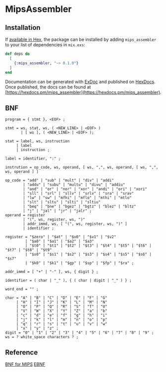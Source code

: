 # MipsAssembler

## Installation

If [available in Hex](https://hex.pm/docs/publish), the package can be installed
by adding `mips_assembler` to your list of dependencies in `mix.exs`:

```elixir
def deps do
  [
    {:mips_assembler, "~> 0.1.0"}
  ]
end
```

Documentation can be generated with [ExDoc](https://github.com/elixir-lang/ex_doc)
and published on [HexDocs](https://hexdocs.pm). Once published, the docs can
be found at [https://hexdocs.pm/mips_assembler](https://hexdocs.pm/mips_assembler).

## BNF

```EBNF
program = { stmt }, <EOF> ;

stmt = ws, stat, ws, ( <NEW_LINE> | <EOF> )
       | [ ws ], ( <NEW_LINE> | <EOF> );

stat = label, ws, instruction
     | label
     | instruction ;

label = identifier, ":" ;

instrution = op_code, ws, operand, [ ws, ",", ws, operand, [ ws, ",", ws, operand ] ]

op_code = "add" | "sub" | "mult" | "div" | "addi"
        | "addu" | "subu" | "multu" | "divu" | "addiu"
        | "and" | "or" | "nor" | "xor" | "andi" | "ori" | "xori"
        | "sll" | "srl" | "sllv" | "srlv" | "sra" | "srav"
        | "lw" | "sw" | "mfhi" | "mflo" | "mthi" | "mtlo"
        | "slt" | "sltu" | "slti" | "sltiu"
        | "beq" | "bne" | "bgez" | "bgtz" | "blez" | "bltz"
        | "j" | "jal" | "jr" | "jalr" ;
operand = register
        | "(", ws, register, ws, ")"
        | addr_immd, ws, [ "(", ws, register, ws, ")" ]
        | identifier ;

register = "$zero" | "$at" | "$v0" | "$v1" | "$v2"
         | "$a0" | "$a1" | "$a2" | "$a3"
         | "$t0" | "$t1" | "$t2" | "$t3" | "$t4" | "$t5" | "$t6" | "$t7" | "$t8" | "$t9"
         | "$s0" | "$s1" | "$s2" | "$s3" | "$s4" | "$s5" | "$s6" | "$s7"
         | "$k0" | "$k1" | "$gp" | "$sp" | "$fp" | "$ra" ;

addr_immd = [ "+" | "-" ], ws, { digit } ;

identifier = ( char | "_" ), { ( char | digit | "_" ) } ;

word_end = "" ;

char = "A" | "B" | "C" | "D" | "E" | "F" | "G"
     | "H" | "I" | "J" | "K" | "L" | "M" | "N"
     | "O" | "P" | "Q" | "R" | "S" | "T" | "U"
     | "V" | "W" | "X" | "Y" | "Z" | "a" | "b"
     | "c" | "d" | "e" | "f" | "g" | "h" | "i"
     | "j" | "k" | "l" | "m" | "n" | "o" | "p"
     | "q" | "r" | "s" | "t" | "u" | "v" | "w"
     | "x" | "y" | "z" ;
digit = "0" | "1" | "2" | "3" | "4" | "5" | "6" | "7" | "8" | "9" ;
ws = ? white_space characters ? ;
```

## Reference

[BNF for MIPS](https://www.cse.iitd.ac.in/~nvkrishna/courses/winter07/grammar+spec/mips.html)
[EBNF](https://en.wikipedia.org/wiki/Extended_Backus%E2%80%93Naur_form)
